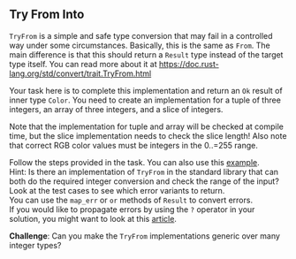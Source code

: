 ## Try From Into

`TryFrom` is a simple and safe type conversion that may fail in a controlled way under some circumstances.
Basically, this is the same as `From`. The main difference is that this should return a `Result` type
instead of the target type itself.
You can read more about it at https://doc.rust-lang.org/std/convert/trait.TryFrom.html

Your task here is to complete this implementation
and return an `Ok` result of inner type `Color`.
You need to create an implementation for a tuple of three integers,
an array of three integers, and a slice of integers.

Note that the implementation for tuple and array will be checked at compile time,
but the slice implementation needs to check the slice length!
Also note that correct RGB color values must be integers in the 0..=255 range.

<div class="hint">Follow the steps provided in the task.
You can also use this <a href="https://doc.rust-lang.org/std/convert/trait.TryFrom.html">example</a>.</div>

<div class="hint">Hint: Is there an implementation of <code>TryFrom</code> in the standard library that
can both do the required integer conversion and check the range of the input?</div>

<div class="hint">Look at the test cases to see which error variants to return.</div>

<div class="hint">You can use the <code>map_err</code> or <code>or</code> methods of <code>Result</code> to
convert errors.</div>

<div class="hint">If you would like to propagate errors by using the <code>?</code>
operator in your solution, you might want to look at this <a href="https://doc.rust-lang.org/stable/rust-by-example/error/multiple_error_types/reenter_question_mark.html">article</a>.</div>

**Challenge**: Can you make the `TryFrom` implementations generic over many integer types?